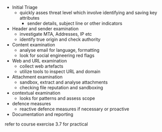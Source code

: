 - Initial Triage
	- quickly asses threat level which involve identifying and saving key attributes
		- sender details, subject line or other indicators
- Header and sender examination
	- investigate MTA, Addresses, IP etc
	- identify true origin and check authority 
- Content examination
	- analyse email for language, formatting
	- look for social engineering red flags
- Web and URL examination
	- collect web artefacts
	- utilize tools to inspect URL and domain
- Attachment examination
	- sandbox, extract and analyse attachments
	- checking file reputation and sandboxing
- contextual examination
	- looks for patterns and assess scope
- defence measures
	- reactive defence measures if necessary or proactive 
- Documentation and reporting

refer to course exercise 3.7 for practical